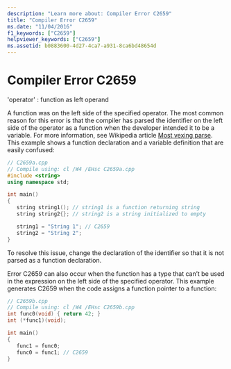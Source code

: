 ```yaml
---
description: "Learn more about: Compiler Error C2659"
title: "Compiler Error C2659"
ms.date: "11/04/2016"
f1_keywords: ["C2659"]
helpviewer_keywords: ["C2659"]
ms.assetid: b0883600-4d27-4ca7-a931-8ca6bd48654d
---
```

# Compiler Error C2659

'operator' : function as left operand

A function was on the left side of the specified operator. The most common reason for this error is that the compiler has parsed the identifier on the left side of the operator as a function when the developer intended it to be a variable. For more information, see Wikipedia article [Most vexing parse](https://en.wikipedia.org/wiki/Most_vexing_parse). This example shows a function declaration and a variable definition that are easily confused:

```cpp
// C2659a.cpp
// Compile using: cl /W4 /EHsc C2659a.cpp
#include <string>
using namespace std;

int main()
{
   string string1(); // string1 is a function returning string
   string string2{}; // string2 is a string initialized to empty

   string1 = "String 1"; // C2659
   string2 = "String 2";
}
```

To resolve this issue, change the declaration of the identifier so that it is not parsed as a function declaration.

Error C2659 can also occur when the function has a type that can’t be used in the expression on the left side of the specified operator. This example generates C2659 when the code assigns a function pointer to a function:

```cpp
// C2659b.cpp
// Compile using: cl /W4 /EHsc C2659b.cpp
int func0(void) { return 42; }
int (*func1)(void);

int main()
{
   func1 = func0;
   func0 = func1; // C2659
}
```
